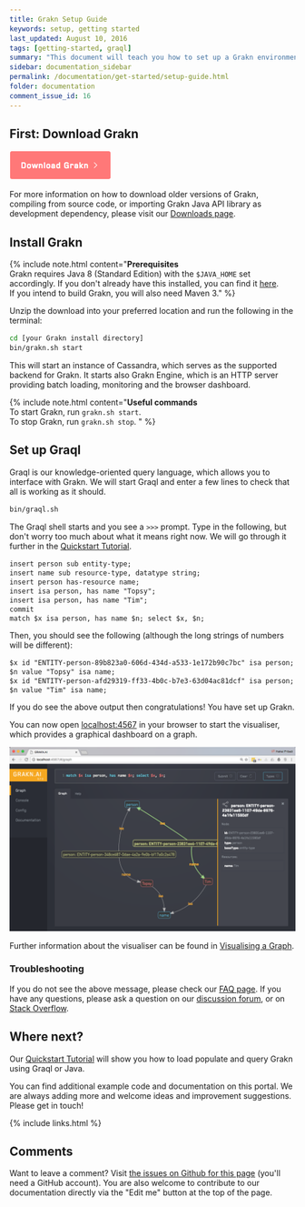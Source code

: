 ```yaml
---
title: Grakn Setup Guide
keywords: setup, getting started
last_updated: August 10, 2016
tags: [getting-started, graql]
summary: "This document will teach you how to set up a Grakn environment, start it up and load a simple example."
sidebar: documentation_sidebar
permalink: /documentation/get-started/setup-guide.html
folder: documentation
comment_issue_id: 16
---
```



## First: Download Grakn

[![download](/images/download.png)](https://grakn.ai/download/latest)

For more information on how to download older versions of Grakn, compiling from source code, or importing Grakn Java API library as development dependency, please visit our [Downloads page](../resources/downloads.html).

## Install Grakn
{% include note.html content="**Prerequisites**   <br />
Grakn requires Java 8 (Standard Edition) with the `$JAVA_HOME` set accordingly. If you don't already have this installed, you can find it [here](http://www.oracle.com/technetwork/java/javase/downloads/jdk8-downloads-2133151.html).  
If you intend to build Grakn, you will also need Maven 3." %}

Unzip the download into your preferred location and run the following in the terminal:

```bash
cd [your Grakn install directory]
bin/grakn.sh start
```

This will start an instance of Cassandra, which serves as the supported backend for Grakn. It starts also Grakn Engine, which is an HTTP server providing batch loading, monitoring and the browser dashboard.

{% include note.html content="**Useful commands**  <br />
To start Grakn, run `grakn.sh start`.   
To stop Grakn, run `grakn.sh stop`. " %}


## Set up Graql

Graql is our knowledge-oriented query language, which allows you to interface with Grakn. We will start Graql and enter a few lines to check that all is working as it should.

```bash
bin/graql.sh
```

The Graql shell starts and you see a `>>>` prompt. Type in the following, but don't worry too much about what it means right now. We will go through it further in the [Quickstart Tutorial](../the-basics/quickstart-tutorial.html).  

```graql   
insert person sub entity-type;
insert name sub resource-type, datatype string;
insert person has-resource name;
insert isa person, has name "Topsy";
insert isa person, has name "Tim";
commit
match $x isa person, has name $n; select $x, $n;
```

Then, you should see the following (although the long strings of numbers will be different):

```
$x id "ENTITY-person-89b823a0-606d-434d-a533-1e172b90c7bc" isa person; $n value "Topsy" isa name;
$x id "ENTITY-person-afd29319-ff33-4b0c-b7e3-63d04ac81dcf" isa person; $n value "Tim" isa name;
```

If you do see the above output then congratulations! You have set up Grakn.

You can now open [localhost:4567](http://localhost:4567) in your browser to start the visualiser, which provides a graphical dashboard on a graph.

![Visualising a graph](/images/topsyandtim.png)

Further information about the visualiser can be found in [Visualising a Graph](../the-basics/visualiser.html).


### Troubleshooting  
If you do not see the above message, please check our [FAQ page](../resources/faq.html). If you have any questions, please ask a question on our [discussion forum](http://discuss.grakn.ai), or on [Stack Overflow](http://stackoverflow.com).


## Where next?
Our [Quickstart Tutorial](../the-basics/quickstart-tutorial.html) will show you how to load populate and query Grakn using Graql or Java.

You can find additional example code and documentation on this portal. We are always adding more and welcome ideas and improvement suggestions. Please get in touch!

{% include links.html %}

## Comments
Want to leave a comment? Visit <a href="https://github.com/graknlabs/docs/issues/16" target="_blank">the issues on Github for this page</a> (you'll need a GitHub account). You are also welcome to contribute to our documentation directly via the "Edit me" button at the top of the page.
